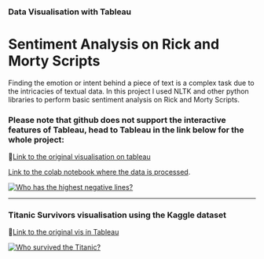### Data Visualisation with Tableau

# Sentiment Analysis on Rick and Morty Scripts

Finding the emotion or intent behind a piece of text is a complex task due to the intricacies of textual data.
In this project I used NLTK and other python libraries to perform basic sentiment analysis on Rick and Morty Scripts.

### Please note that github does not support the interactive features of Tableau, head to Tableau in the link below for the whole project:

🌟[Link to the original visualisation on tableau](https://public.tableau.com/app/profile/elsa6188/viz/RickandMortySentimentAnalysis/Whohasthehighestnegativelines)

[Link to the colab notebook where the data is processed](https://colab.research.google.com/drive/1RPCORA3gsqMqSWVg_jOBquafAuOAOzWj?usp=sharing).


<div class='tableauPlaceholder' id='viz1674846905766' style='position: relative'><noscript><a href='#'><img alt='Who has the highest negative lines? ' src='https:&#47;&#47;public.tableau.com&#47;static&#47;images&#47;Ri&#47;RickandMortySentimentAnalysis&#47;Whohasthehighestnegativelines&#47;1_rss.png' style='border: none' /></a></noscript><object class='tableauViz'  style='display:none;'><param name='host_url' value='https%3A%2F%2Fpublic.tableau.com%2F' /> <param name='embed_code_version' value='3' /> <param name='site_root' value='' /><param name='name' value='RickandMortySentimentAnalysis&#47;Whohasthehighestnegativelines' /><param name='tabs' value='no' /><param name='toolbar' value='yes' /><param name='static_image' value='https:&#47;&#47;public.tableau.com&#47;static&#47;images&#47;Ri&#47;RickandMortySentimentAnalysis&#47;Whohasthehighestnegativelines&#47;1.png' /> <param name='animate_transition' value='yes' /><param name='display_static_image' value='yes' /><param name='display_spinner' value='yes' /><param name='display_overlay' value='yes' /><param name='display_count' value='yes' /><param name='language' value='en-GB' /></object></div>               



---

### Titanic Survivors visualisation using the Kaggle dataset

🌟[Link to the original vis in Tableau](https://public.tableau.com/app/profile/elsa6188/viz/Titanic_16746892187390/WhosurvivedtheTitanic?publish=yes)

<div class='tableauPlaceholder' id='viz1674733110351' style='position: relative'><noscript><a href='#'><img alt='Who survived the Titanic? ' src='https:&#47;&#47;public.tableau.com&#47;static&#47;images&#47;Ti&#47;Titanic_16746892187390&#47;WhosurvivedtheTitanic&#47;1_rss.png' style='border: none' /></a></noscript><object class='tableauViz'  style='display:none;'><param name='host_url' value='https%3A%2F%2Fpublic.tableau.com%2F' /> <param name='embed_code_version' value='3' /> <param name='path' value='views&#47;Titanic_16746892187390&#47;WhosurvivedtheTitanic?:language=en-GB&amp;:embed=true&amp;publish=yes' /> <param name='toolbar' value='yes' /><param name='static_image' value='https:&#47;&#47;public.tableau.com&#47;static&#47;images&#47;Ti&#47;Titanic_16746892187390&#47;WhosurvivedtheTitanic&#47;1.png' /> <param name='animate_transition' value='yes' /><param name='display_static_image' value='yes' /><param name='display_spinner' value='yes' /><param name='display_overlay' value='yes' /><param name='display_count' value='yes' /><param name='language' value='en-GB' /><param name='filter' value='publish=yes' /></object></div>                <script type='text/javascript'>                    var divElement = document.getElementById('viz1674733110351');                    var vizElement = divElement.getElementsByTagName('object')[0];                    vizElement.style.width='1016px';vizElement.style.height='991px';                    var scriptElement = document.createElement('script');                    scriptElement.src = 'https://public.tableau.com/javascripts/api/viz_v1.js';                    vizElement.parentNode.insertBefore(scriptElement, vizElement);                </script>

